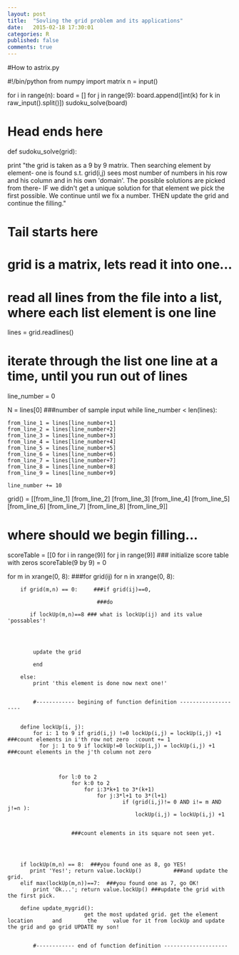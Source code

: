 ```yaml
---
layout: post
title:  "Sovling the grid problem and its applications"
date:   2015-02-18 17:30:01
categories: R
published: false
comments: true
---
```

#How to astrix.py


#!/bin/python
from numpy import matrix
n = input()

for i in range(n):
    board = []
    for j in range(9):
        board.append([int(k) for k in raw_input().split()])
    sudoku_solve(board)
    
# Head ends here


def sudoku_solve(grid):

   
print "the grid is taken as a 9 by 9 matrix. Then searching element by element- one is found s.t. grid(i,j) sees most number of numbers in his row and his column and in his own 'domain'. The possible solutions are picked from there- IF we didn't get a unique solution for that element we pick the first possible.  We continue until we fix a number. THEN update the grid and continue the filling." 

# Tail starts here

# grid is a matrix, lets read it into one...



# read all lines from the file into a list, where each list element is one line
lines = grid.readlines()

# iterate through the list one line at a time, until you run out of lines
line_number = 0

N = lines[0]   ###number of sample input 
while line_number < len(lines):
    
    from_line_1 = lines[line_number+1]
    from_line_2 = lines[line_number+2]
    from_line_3 = lines[line_number+3]
    from_line_4 = lines[line_number+4]
    from_line_5 = lines[line_number+5]
    from_line_6 = lines[line_number+6]
    from_line_7 = lines[line_number+7]
    from_line_8 = lines[line_number+8]
    from_line_9 = lines[line_number+9]
    
    line_number += 10

grid() = 
[[from_line_1] 
    [from_line_2] 
    [from_line_3] 
    [from_line_4]
    [from_line_5]
    [from_line_6]
    [from_line_7]
    [from_line_8]
    [from_line_9]]
# where should we begin filling...
 
scoreTable = [[0 for i in range(9)] for j in range(9)]         ### initialize score table with zeros scoreTable(9 by 9)  = 0


    
for m in xrange(0, 8):               ###for grid(ij)
    for n in xrange(0, 8):
    
    
        
        if grid(m,n) == 0:     ###if grid(ij)==0, 
            
        						###do 
        
           if lockUp(m,n)==8 ### what is lockUp(ij) and its value  'possables'!
            
            
            
            
            update the grid 
            
            end
        
        else:
            print 'this element is done now next one!'
            
           
            #------------ begining of function definition --------------------
            
        
        define lockUp(i, j):
            for i: 1 to 9 if grid(i,j) !=0 lockUp(i,j) = lockUp(i,j) +1 ###count elements in i'th row not zero  :count += 1
              for j: 1 to 9 if lockUp!=0 lockUp(i,j) = lockUp(i,j) +1              ###count elements in the j'th column not zero
                    
                    
                 
                    for l:0 to 2
                        for k:0 to 2 
                            for i:3*k+1 to 3*(k+1)
                                for j:3*l+1 to 3*(l+1)
                                        if (grid(i,j)!= 0 AND i!= m AND j!=n ):
                                            lockUp(i,j) = lockUp(i,j) +1 
                                            
                              
                        ###count elements in its square not seen yet.
                
                
        
        
        if lockUp(m,n) == 8:  ###you found one as 8, go YES!
           print 'Yes!'; return value.lockUp()  		###and update the grid.
        elif max(lockUp(m,n))==7:  ###you found one as 7, go OK!
        	print 'Ok...'; return value.lockUp() ###update the grid with the first pick.
                
        define update_mygrid():
                            get the most updated grid. get the element location      and 		the 	value for it from lockUp and update the grid and go grid UPDATE my son!
            
            
            #------------ end of function definition --------------------
